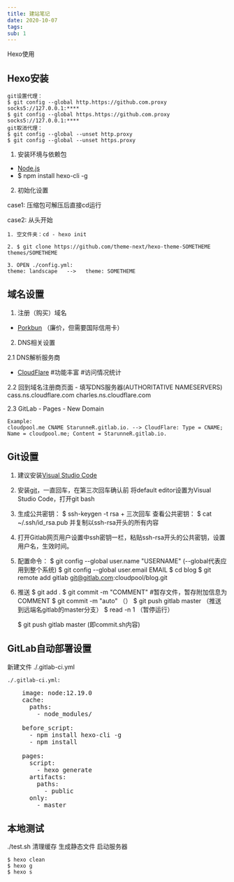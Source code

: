 ```yaml
---
title: 建站笔记
date: 2020-10-07
tags:
sub: 1
---
```


Hexo使用

<!-- more -->

## Hexo安装

    git设置代理：
    $ git config --global http.https://github.com.proxy socks5://127.0.0.1:****
    $ git config --global https.https://github.com.proxy socks5://127.0.0.1:****
    git取消代理：
    $ git config --global --unset http.proxy
    $ git config --global --unset https.proxy

1. 安装环境与依赖包

* [Node.js](https://nodejs.org/zh-cn/)
* $ npm install hexo-cli -g

2. 初始化设置

case1: 压缩包可解压后直接cd运行

case2: 从头开始

    1. 空文件夹：cd - hexo init

    2. $ git clone https://github.com/theme-next/hexo-theme-SOMETHEME themes/SOMETHEME 

    3. OPEN ./config.yml:
    theme: landscape   -->   theme: SOMETHEME

## 域名设置

1. 注册（购买）域名

* [Porkbun](https://porkbun.com/) （廉价，但需要国际信用卡）

2. DNS相关设置  

2.1  DNS解析服务商

* [CloudFlare](https://dash.cloudflare.com/) #功能丰富 #访问情况统计

2.2  回到域名注册商页面 - 填写DNS服务器(AUTHORITATIVE NAMESERVERS)
    cass.ns.cloudflare.com
    charles.ns.cloudflare.com

2.3 GitLab - Pages - New Domain

    Example:
    cloudpool.me CNAME StarunneR.gitlab.io. --> CloudFlare: Type = CNAME; Name = cloudpool.me; Content = StarunneR.gitlab.io.

## Git设置

1. 建议安装[Visual Studio Code](https://code.visualstudio.com/)
2. 安装[git](https://git-scm.com/)，一直回车，在第三次回车确认前 将default editor设置为Visual Studio Code，打开git bash
3. 生成公共密钥：
    $ ssh-keygen -t rsa + 三次回车
    查看公共密钥：
    $ cat ~/.ssh/id_rsa.pub
    并复制以ssh-rsa开头的所有内容
4. 打开Gitlab网页用户设置中ssh密钥一栏，粘贴ssh-rsa开头的公共密钥，设置用户名，生效时间。
5. 配置命令：
    $ git config --global user.name "USERNAME"	(--global代表应用到整个系统)
    $ git config --global user.email EMAIL
    $ cd blog
    $ git remote add gitlab git@gitlab.com:cloudpool/blog.git
6. 推送
    $ git add . 
    $ git commit -m "COMMENT"	#暂存文件，暂存附加信息为COMMENT
$ git commit -m "auto" 	（）
$ git push gitlab master	（推送到远端名gitlab的master分支）
$ read -n 1 （暂停运行）

    $ git push gitlab master
    (即commit.sh内容)

## GitLab自动部署设置

新建文件 ./.gitlab-ci.yml 

    ./.gitlab-ci.yml:

<pre>
    image: node:12.19.0
    cache:
      paths:
        - node_modules/

    before_script:
      - npm install hexo-cli -g
      - npm install

    pages:
      script:
        - hexo generate
      artifacts:
        paths:
          - public
      only:
        - master
</pre>

## 本地测试

./test.sh 清理缓存 生成静态文件 启动服务器

    $ hexo clean
    $ hexo g
    $ hexo s